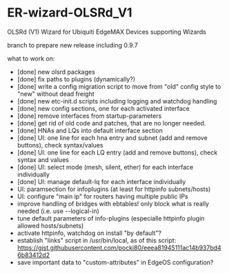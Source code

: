 # ER-wizard-OLSRd_V1
OLSRd (V1) Wizard for Ubiquiti EdgeMAX Devices supporting Wizards

branch to prepare new release including 0.9.7

what to work on:
* [done] new olsrd packages
* [done] fix paths to plugins (dynamically?)
* [done] write a config migration script to move from "old" config style to "new" without dead freight
* [done] new etc-init.d scripts including logging and watchdog handling
* [done] new config sections, one for each activated interface
* [done] remove interfaces from startup-parameters
* [done] get rid of old code and patches, that are no longer needed.
* [done] HNAs and LQs into default interface section
* [done] UI: one line for each hna entry and subnet (add and remove buttons), check syntax/values
* [done] UI: one line for each LQ entry (add and remove buttons), check syntax and values
* [done] UI: select mode (mesh, silent, ether) for each interface individually
* [done] UI: manage default-lq for each interface individually
* UI: paramsection for infoplugins (at least for httpinfo subnets/hosts)
* UI: configure "main ip" for routers having multiple public IPs
* improve handling of bridges with ebtables! only block what is really needed (i.e. use --logical-in)
* tune default parameters of info-plugins (especialle httpinfo plugin allowed hosts/subnets)
* activate httpinfo, watchdog on install "by default"?
* establish "links" script in /usr/bin/local, as of this script: https://gist.githubusercontent.com/pocki80/eeea81945111ac14b937bd46b83412d2
* save important data to "custom-attributes" in EdgeOS configuration?
